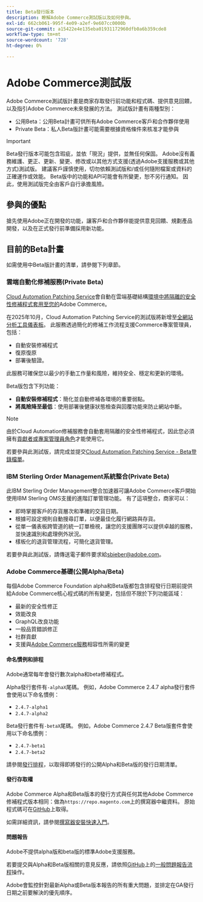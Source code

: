 ```yaml
---
title: Beta發行版本
description: 瞭解Adobe Commerce測試版以及如何參與。
exl-id: 662cb061-995f-4e09-a2ef-9e607cc0000b
source-git-commit: a15422e4e135eba01931172960dfb0a6b359cde8
workflow-type: tm+mt
source-wordcount: '728'
ht-degree: 0%

---
```


# Adobe Commerce測試版

Adobe Commerce測試版計畫是商家存取發行前功能和程式碼、提供意見回饋，以及指引Adobe Commerce未來發展的方法。 測試版計畫有兩種型別：

- 公用Beta：公用Beta計畫可供所有Adobe Commerce客戶和合作夥伴使用
- Private Beta：私人Beta版計畫可能需要根據資格條件來核准才能參與

>[!IMPORTANT]
>
>Beta發行版本可能包含瑕疵，並依「現況」提供，並無任何保固。 Adobe沒有義務維護、更正、更新、變更、修改或以其他方式支援(透過Adobe支援服務或其他方式)測試版。 建議客戶謹慎使用，切勿依賴測試版和/或任何隨附檔案或資料的正確運作或效能。 Beta版中的功能和API可能會有所變更，恕不另行通知。 因此，使用測試版完全由客戶自行承擔風險。

## 參與的優點

搶先使用Adobe正在開發的功能，讓客戶和合作夥伴能提供意見回饋、規劃產品開發，以及在正式發行前準備採用新功能。

## 目前的Beta計畫

如需使用中Beta版計畫的清單，請參閱下列章節。

### 雲端自動化修補服務(Private Beta)

[Cloud Automation Patching Service](../tools/caps-tool/intro.md)會自動在雲端基礎結構[環境中將隔離的安全性修補程式套用至您的](https://experienceleague.adobe.com/en/docs/commerce-on-cloud/user-guide/overview)Adobe Commerce。

在2025年10月，Cloud Automation Patching Service的測試版將新增至[全網站分析工具儀表板](https://experienceleague.adobe.com/en/docs/commerce-operations/tools/site-wide-analysis-tool/dashboard)。 此服務透過簡化的修補工作流程支援Commerce專案管理員，包括：

- 自動安裝修補程式
- 復原復原
- 部署後驗證。

此服務可確保您以最少的手動工作量和風險，維持安全、穩定和更新的環境。

Beta版包含下列功能：

- **自動安裝修補程式**：簡化並自動修補各環境的重要弱點。
- **將風險降至最低**：使用部署後健康狀態檢查與回覆功能來防止網站中斷。

>[!NOTE]
>
>由於Cloud Automation修補服務會自動套用隔離的安全性修補程式，因此您必須擁有[貢獻者或專案管理員角色](https://experienceleague.adobe.com/en/docs/commerce-on-cloud/user-guide/project/user-access)才能使用它。

若要參與此測試版，請完成並提交[Cloud Automation Patching Service - Beta登錄檔單](https://forms.office.com/r/3Wfxj5nPdB)。

### IBM Sterling Order Management系統整合(Private Beta)

此IBM Sterling Order Management整合加速器可讓Adobe Commerce客戶開始使用IBM Sterling OMS支援的進階訂單管理功能。 有了這項整合，商家可以：

- 即時掌握客戶的存貨層次和準確的交貨日期。
- 根據可設定規則自動搜尋訂單，以便最佳化履行網路與存貨。
- 從單一儀表板跨管道的統一訂單檢視，讓您的支援團隊可以提供卓越的服務，並快速識別和處理例外狀況。
- 樣板化的退貨管理流程，可簡化退貨管理。

若要參與此測試版，請傳送電子郵件要求給[sbieber@adobe.com](mailto:sbieber@adobe.com)。

### Adobe Commerce基礎(公開Alpha/Beta)

每個Adobe Commerce Foundation alpha和Beta版都包含排程發行日期前提供給Adobe Commerce核心程式碼的所有變更，包括但不限於下列功能區域：

- 最新的安全性修正
- 效能改良
- GraphQL改良功能
- 一般品質錯誤修正
- 社群貢獻
- 支援與[Adobe Commerce服務](https://experienceleague.adobe.com/en/docs/commerce/user-guides/home)相容性所需的變更

#### 命名慣例和排程

Adobe通常每年會發行數次alpha和beta修補程式。

Alpha發行套件有`-alphaX`尾碼。 例如，Adobe Commerce 2.4.7 alpha發行套件會使用以下命名慣例：

- `2.4.7-alpha1`
- `2.4.7-alpha2`

Beta發行套件有`-betaX`尾碼。 例如，Adobe Commerce 2.4.7 Beta版套件會使用以下命名慣例：

- `2.4.7-beta1`
- `2.4.7-beta2`

請參閱[發行排程](schedule.md)，以取得即將發行的公開Alpha和Beta版的發行日期清單。

#### 發行存取權

Adobe Commerce Alpha和Beta版本的發行方式與任何其他Adobe Commerce修補程式版本相同：做為`https://repo.magento.com`上的撰寫器中繼資料。 原始程式碼可在[GitHub](https://github.com/magento/magento2)上取得。

如需詳細資訊，請參閱[撰寫器安裝快速入門](../installation/composer.md)。

#### 問題報告

Adobe不提供alpha版和beta版的標準Adobe支援服務。

若要提交與Alpha和Beta版相關的意見反應，請依照[GitHub](https://developer.adobe.com/commerce/contributor/guides/code-contributions/)上的[一般問題報告流程](https://github.com/magento/magento2)操作。

Adobe會監控針對最新Alpha或Beta版本報告的所有重大問題，並排定在GA發行日期之前要解決的優先順序。

